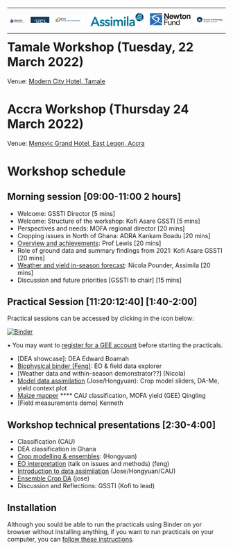 <div style="float:right">
<table>
<tr>
    <td> 
        <img src="figures/nceo_logo.png" alt="NCEO logo" /> 
    </td>
    <td> 
        <img src="figures/ucl_logo.png" alt="UCL logo" style="width=200px" /> 
    </td>
    <td> 
        <img src="figures/gssti_logo.png" alt="GSSTI logo" style="width=200px" /> 
    </td>
    <td> 
        <img src="figures/Assimila-Logo-Sm.png" alt="Assimila logo"  style="width=200px" /> 
    </td>
    <td> 
        <img src="figures/Newton_Fund_logo.jpg" alt="Newton Prize logo"  style="width=200px" /> 
    </td>
    <td> 
        <img src="figures/stfc-logo.png" alt="STFC logo"  style="width=200px" /> 
    </td>

  </tr>
</table>
</div>

# Tamale Workshop (Tuesday, 22 March 2022)

Venue: [Modern City Hotel, Tamale](https://www.facebook.com/Modern-City-Hotel-Tamale-187750064906695/)

# Accra Workshop (Thursday 24 March 2022)

Venue: [Mensvic Grand Hotel, East Legon, Accra](https://www.mensvichotels.com/)

# Workshop schedule

## Morning session  [09:00-11:00 2 hours]
* Welcome: GSSTI Director [5 mins]
* Welcome: Structure of the workshop: Kofi Asare GSSTI [5 mins]
* Perspectives and needs: MOFA regional director [20 mins]
* Cropping issues in North of Ghana: ADRA Kankam Boadu [20 mins]
* [Overview and achievements](https://www.icloud.com/iclouddrive/077Lxrc0OH6fvxq-9wYa4OhPg#Workshop_2022_Lewis_Nr_FinalV2): Prof Lewis [20 mins]
* Role of ground data and summary findings from 2021: Kofi Asare GSSTI [20 mins]
* [Weather and yield in-season forecast](https://assimila.egnyte.com/dl/ABShXrvth8/weather_and_in-season_forecasting.pptx_): Nicola Pounder, Assimila [20 mins]
* Discussion and future priorities [GSSTI to chair] [15 mins]

## Practical Session [11:20:12:40] [1:40-2:00]

Practical sessions can be accessed by clicking in the icon below:

[![Binder](https://mybinder.org/badge_logo.svg)](https://mybinder.org/v2/gh/jgomezdans/binder-sandbox/master?urlpath=git-pull%3Frepo%3Dhttps%253A%252F%252Fgithub.com%252FUCL-EO%252FWorkshop2022%26urlpath%3Dlab%252Ftree%252FWorkshop2022%252Fnotebooks%26branch%3Dmain)

• You may want to [register for a GEE account](https://earthengine.google.com/signup/) before starting the practicals.

-   [DEA showcase]: DEA Edward Boamah
-   [Biophysical binder (Feng)](https://github.com/UCL-EO/Workshop2022/issues/13#issue-1150356786): EO & field data explorer
-   [Weather data and within-season demonstrator??] (Nicola)
-   [Model data assimilation](https://docs.google.com/presentation/d/1D8o2c1XbBGy-455h7CiLuMQjWnUDZKK1N10Qq9OO_9g/edit?usp=sharing) (Jose/Hongyuan): Crop model sliders, DA-Me, yield context plot
-   [Maize mapper](notebooks/Q2_Interface.ipynb)  **** CAU classification,  MOFA yield (GEE) Qingling
-   [Field measurements demo] Kenneth


## Workshop technical presentations [2:30-4:00]
-  Classification (CAU)
-  DEA classification in Ghana 
-  [Crop modelling & ensembles](https://github.com/UCL-EO/Workshop2022/blob/main/presentations/WOFOST%20Crop%20Model%20and%20Ensemble%20Generation-Hongyuan.pptx): (Hongyuan)
-  [EO interpretation](https://liveuclac-my.sharepoint.com/:p:/g/personal/ucfafyi_ucl_ac_uk/EVlH9lVhJnlKi4oHdItIhLkBoSCtOasAouhNuseoSlaVeg?e=7egrDY) (talk on issues and methods) (feng)
-  [Introduction to data assimilation](https://docs.google.com/presentation/d/1D8o2c1XbBGy-455h7CiLuMQjWnUDZKK1N10Qq9OO_9g/edit?usp=sharing) (Jose/Hongyuan/CAU)
-  [Ensemble Crop DA](https://docs.google.com/presentation/d/1S3TkJICEMmKcBnz8WcAWNWjOXrDoAWFizELSg1VRELg/edit?usp=sharing) (jose)
-  Discussion and Reflections: GSSTI (Kofi to lead)






## Installation

Although you sould be able to run the practicals using Binder on yor browser without installing anything, if you want to run practicals on your computer, you can [follow these instructions](https://github.com/UCL-EO/Workshop2022/wiki/Installation).
